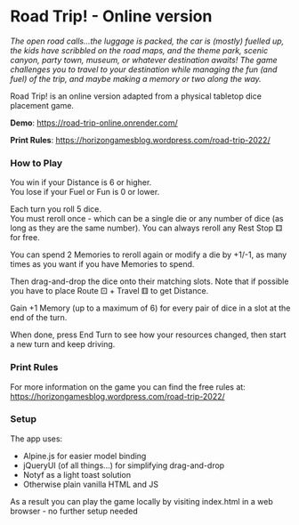 # Road Trip! - Online version
*The open road calls...the luggage is packed, the car is (mostly) fuelled up, the kids have scribbled on the road maps, and the theme park, scenic canyon, party town, museum, or whatever destination awaits! The game challenges you to travel to your destination while managing the fun (and fuel) of the trip, and maybe making a memory or two along the way.*

Road Trip! is an online version adapted from a physical tabletop dice placement game.

**Demo**: https://road-trip-online.onrender.com/

**Print Rules**: https://horizongamesblog.wordpress.com/road-trip-2022/

### How to Play
You win if your Distance is 6 or higher.  
You lose if your Fuel or Fun is 0 or lower.

Each turn you roll 5 dice.  
You must reroll once - which can be a single die or any number of dice (as long as they are the same number). You can always reroll any Rest Stop ⚃ for free.

You can spend 2 Memories to reroll again or modify a die by +1/-1, as many times as you want if you have Memories to spend.

Then drag-and-drop the dice onto their matching slots. Note that if possible you have to place Route ⚀ + Travel ⚅ to get Distance.

Gain +1 Memory (up to a maximum of 6) for every pair of dice in a slot at the end of the turn.

When done, press End Turn to see how your resources changed, then start a new turn and keep driving.

### Print Rules
For more information on the game you can find the free rules at: https://horizongamesblog.wordpress.com/road-trip-2022/

### Setup
The app uses:
- Alpine.js for easier model binding
- jQueryUI (of all things...) for simplifying drag-and-drop
- Notyf as a light toast solution
- Otherwise plain vanilla HTML and JS

As a result you can play the game locally by visiting index.html in a web browser - no further setup needed
